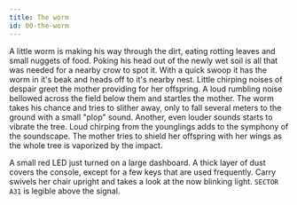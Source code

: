 ```yaml
---
title: The worm
id: 00-the-worm
---
```


A little worm is making his way through the dirt, eating rotting leaves and small nuggets of food. Poking his head out of the newly wet soil is all that was needed for a nearby crow to spot it. With a quick swoop it has the worm in it's beak and heads off to it's nearby nest. Little chirping noises of despair greet the mother providing for her offspring.
A loud rumbling noise bellowed across the field below them and startles the mother. The worm takes his chance and tries to slither away, only to fall several meters to the ground with a small "plop" sound.
Another, even louder sounds starts to vibrate the tree. Loud chirping from the younglings adds to the symphony of the soundscape. The mother tries to shield her offspring with her wings as the whole tree is vaporized by the impact.

A small red LED just turned on a large dashboard. A thick layer of dust covers the console, except for a few keys that are used frequently. Carry swivels her chair upright and takes a look at the now blinking light.
``` SECTOR A31 ``` is legible above the signal.